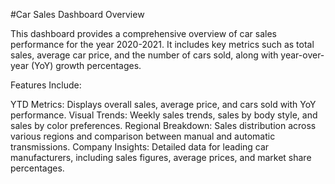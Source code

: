 #Car Sales Dashboard Overview

This dashboard provides a comprehensive overview of car sales performance for the year 2020-2021. It includes key metrics such as total sales, average car price, and the number of cars sold, along with year-over-year (YoY) growth percentages.

Features Include:

YTD Metrics: Displays overall sales, average price, and cars sold with YoY performance.
Visual Trends: Weekly sales trends, sales by body style, and sales by color preferences.
Regional Breakdown: Sales distribution across various regions and comparison between manual and automatic transmissions.
Company Insights: Detailed data for leading car manufacturers, including sales figures, average prices, and market share percentages.
